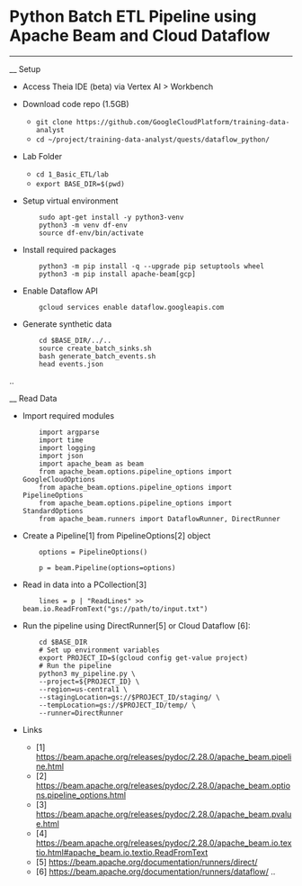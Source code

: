 # Python Batch ETL Pipeline using Apache Beam and Cloud Dataflow

----

__ Setup

- Access Theia IDE (beta) via Vertex AI > Workbench

- Download code repo (1.5GB)
    - `git clone https://github.com/GoogleCloudPlatform/training-data-analyst`
    - `cd ~/project/training-data-analyst/quests/dataflow_python/`

- Lab Folder
    - `cd 1_Basic_ETL/lab`
    - `export BASE_DIR=$(pwd)`

- Setup virtual environment
    ```
        sudo apt-get install -y python3-venv
        python3 -m venv df-env
        source df-env/bin/activate
    ```

- Install required packages
    ```
        python3 -m pip install -q --upgrade pip setuptools wheel
        python3 -m pip install apache-beam[gcp]
    ```

- Enable Dataflow API
    ```
        gcloud services enable dataflow.googleapis.com
    ```

- Generate synthetic data
    ```
        cd $BASE_DIR/../..
        source create_batch_sinks.sh
        bash generate_batch_events.sh
        head events.json
    ```
..

__ Read Data

- Import required modules
    ```
        import argparse
        import time
        import logging
        import json
        import apache_beam as beam
        from apache_beam.options.pipeline_options import GoogleCloudOptions
        from apache_beam.options.pipeline_options import PipelineOptions
        from apache_beam.options.pipeline_options import StandardOptions
        from apache_beam.runners import DataflowRunner, DirectRunner
    ```



- Create a Pipeline[1] from PipelineOptions[2] object
    ```
        options = PipelineOptions()

        p = beam.Pipeline(options=options)
    ```

- Read in data into a PCollection[3]
    ```
        lines = p | "ReadLines" >> beam.io.ReadFromText("gs://path/to/input.txt")
    ```

- Run the pipeline using DirectRunner[5] or Cloud Dataflow [6]:
    ```
        cd $BASE_DIR
        # Set up environment variables
        export PROJECT_ID=$(gcloud config get-value project)
        # Run the pipeline
        python3 my_pipeline.py \
        --project=${PROJECT_ID} \
        --region=us-central1 \
        --stagingLocation=gs://$PROJECT_ID/staging/ \
        --tempLocation=gs://$PROJECT_ID/temp/ \
        --runner=DirectRunner
    ```

- Links
    - [1] https://beam.apache.org/releases/pydoc/2.28.0/apache_beam.pipeline.html
    - [2] https://beam.apache.org/releases/pydoc/2.28.0/apache_beam.options.pipeline_options.html
    - [3] https://beam.apache.org/releases/pydoc/2.28.0/apache_beam.pvalue.html
    - [4] https://beam.apache.org/releases/pydoc/2.28.0/apache_beam.io.textio.html#apache_beam.io.textio.ReadFromText
    - [5] https://beam.apache.org/documentation/runners/direct/
    - [6] https://beam.apache.org/documentation/runners/dataflow/
..

